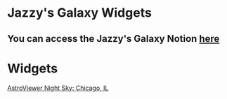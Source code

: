 # Jazzy's Galaxy Widgets
You can access the Jazzy's Galaxy Notion [here](https://pacific-jury-423.notion.site/Jazzy-s-Galaxy-c9cec15572ae4486856d44a0c0b07d61?pvs=4)
---
# Widgets
[AstroViewer Night Sky: Chicago, IL](astroviewer-nightsky.html)
